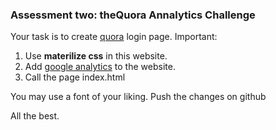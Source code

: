 ### Assessment two: theQuora Annalytics Challenge

Your task is to create [quora](https://www.quora.com/) login page.
Important:
1. Use **materilize css** in this website.
2. Add [google analytics](http://www.google.com/analytics/) to the website.
3. Call the page index.html

You may use a font of your liking.
Push the changes on github

All the best.
